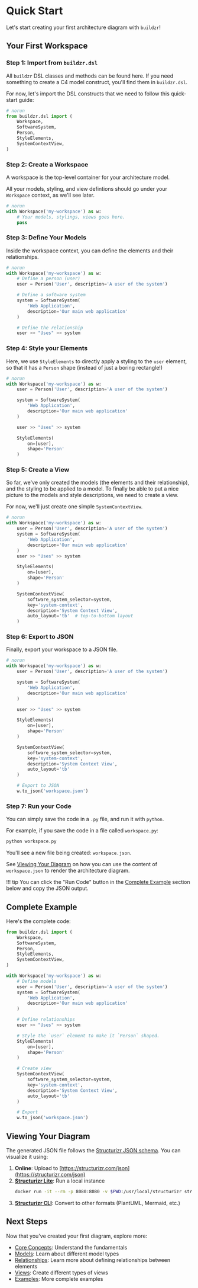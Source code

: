 # Quick Start

Let's start creating your first architecture diagram with `buildzr`!

## Your First Workspace

### Step 1: Import from `buildzr.dsl`

All `buildzr` DSL classes and methods can be found here. If you need something to create a C4 model construct, you'll find them in `buildzr.dsl`.

For now, let's import the DSL constructs that we need to follow this quick-start guide:

```python
# norun
from buildzr.dsl import (
    Workspace,
    SoftwareSystem,
    Person,
    StyleElements,
    SystemContextView,
)
```

### Step 2: Create a Workspace

A workspace is the top-level container for your architecture model.

All your models, styling, and view defintions should go under your `Workspace` context, as we'll see later.

```python
# norun
with Workspace('my-workspace') as w:
    # Your models, stylings, views goes here.
    pass
```

### Step 3: Define Your Models

Inside the workspace context, you can define the elements and their relationships.

```python
# norun
with Workspace('my-workspace') as w:
    # Define a person (user)
    user = Person('User', description='A user of the system')

    # Define a software system
    system = SoftwareSystem(
        'Web Application',
        description='Our main web application'
    )

    # Define the relationship
    user >> "Uses" >> system
```

### Step 4: Style your Elements

Here, we use `StyleElements` to directly apply a styling to the `user` element, so that it has a `Person` shape (instead of just a boring rectangle!)

```python hl_lines="12-15"
# norun
with Workspace('my-workspace') as w:
    user = Person('User', description='A user of the system')

    system = SoftwareSystem(
        'Web Application',
        description='Our main web application'
    )

    user >> "Uses" >> system

    StyleElements(
        on=[user],
        shape='Person'
    )
```

### Step 5: Create a View

So far, we've only created the models (the elements and their relationship), and the styling to be applied to a model. To finally be able to put a nice picture to the models and style descriptions, we need to create a view.

For now, we'll just create one simple `SystemContextView`.

```python hl_lines="15-20"
# norun
with Workspace('my-workspace') as w:
    user = Person('User', description='A user of the system')
    system = SoftwareSystem(
        'Web Application',
        description='Our main web application'
    )
    user >> "Uses" >> system

    StyleElements(
        on=[user],
        shape='Person'
    )

    SystemContextView(
        software_system_selector=system,
        key='system-context',
        description='System Context View',
        auto_layout='tb'  # top-to-bottom layout
    )
```

### Step 6: Export to JSON

Finally, export your workspace to a JSON file.

```python hl_lines="24-25"
# norun
with Workspace('my-workspace') as w:
    user = Person('User', description='A user of the system')

    system = SoftwareSystem(
        'Web Application',
        description='Our main web application'
    )

    user >> "Uses" >> system

    StyleElements(
        on=[user],
        shape='Person'
    )

    SystemContextView(
        software_system_selector=system,
        key='system-context',
        description='System Context View',
        auto_layout='tb'
    )

    # Export to JSON
    w.to_json('workspace.json')
```

### Step 7: Run your Code

You can simply save the code in a `.py` file, and run it with `python`.

For example, if you save the code in a file called `workspace.py`:

```bash
python workspace.py
```

You'll see a new file being created: `workspace.json`.

See [Viewing Your Diagram](#viewing-your-diagram) on how you can use the content of `workspace.json` to render the architecture diagram.

!!! tip
    You can click the "Run Code" button in the [Complete Example](#complete-example) section below and copy the JSON output.

## Complete Example

Here's the complete code:

```python
from buildzr.dsl import (
    Workspace,
    SoftwareSystem,
    Person,
    StyleElements,
    SystemContextView,
)

with Workspace('my-workspace') as w:
    # Define models
    user = Person('User', description='A user of the system')
    system = SoftwareSystem(
        'Web Application',
        description='Our main web application'
    )

    # Define relationships
    user >> "Uses" >> system

    # Style the `user` element to make it `Person` shaped.
    StyleElements(
        on=[user],
        shape='Person'
    )

    # Create view
    SystemContextView(
        software_system_selector=system,
        key='system-context',
        description='System Context View',
        auto_layout='tb'
    )

    # Export
    w.to_json('workspace.json')
```

## Viewing Your Diagram

The generated JSON file follows the [Structurizr JSON schema](https://github.com/structurizr/json). You can visualize it using:

1. **Online**: Upload to [https://structurizr.com/json](https://structurizr.com/json)
2. **[Structurizr Lite](https://docs.structurizr.com/lite)**: Run a local instance
   ```bash
   docker run -it --rm -p 8080:8080 -v $PWD:/usr/local/structurizr structurizr/lite
   ```
3. **[Structurizr CLI](https://docs.structurizr.com/cli)**: Convert to other formats (PlantUML, Mermaid, etc.)

## Next Steps

Now that you've created your first diagram, explore more:

- [Core Concepts](../user-guide/core-concepts.md): Understand the fundamentals
- [Models](../user-guide/models.md): Learn about different model types
- [Relationships](../user-guide/relationships.md): Learn more about defining relationships between elements
- [Views](../user-guide/views.md): Create different types of views
- [Examples](../examples/system-context.md): More complete examples
